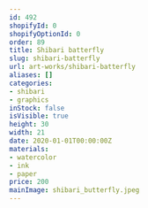 ```yaml
---
id: 492
shopifyId: 0
shopifyOptionId: 0
order: 89
title: Shibari batterfly
slug: shibari-batterfly
url: art-works/shibari-batterfly
aliases: []
categories:
- shibari
- graphics
inStock: false
isVisible: true
height: 30
width: 21
date: 2020-01-01T00:00:00Z
materials:
- watercolor
- ink
- paper
price: 200
mainImage: shibari_butterfly.jpeg
---
```

